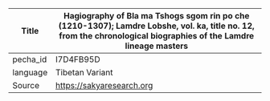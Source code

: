 |Title | Hagiography of Bla ma Tshogs sgom rin po che (1210-1307); Lamdre Lobshe, vol. ka, title no. 12, from the chronological biographies of the Lamdre lineage masters 
| --- | --- 
|pecha_id | I7D4FB95D
|language | Tibetan Variant
|Source | https://sakyaresearch.org